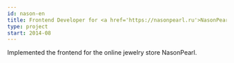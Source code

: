 ```yaml
---
id: nason-en
title: Frontend Developer for <a href='https://nasonpearl.ru'>NasonPearl.ru</a>, Russia
type: project
start: 2014-08
---
```


Implemented the frontend for the online jewelry store NasonPearl.
